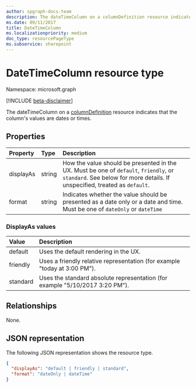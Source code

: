 ```yaml
---
author: spgraph-docs-team
description: The dateTimeColumn on a columnDefinition resource indicates that the column's values are dates or times.
ms.date: 09/11/2017
title: DateTimeColumn
ms.localizationpriority: medium
doc_type: resourcePageType
ms.subservice: sharepoint
---
```


# DateTimeColumn resource type

Namespace: microsoft.graph

[!INCLUDE [beta-disclaimer](../../includes/beta-disclaimer.md)]

The dateTimeColumn on a [columnDefinition](columndefinition.md) resource indicates that the column's values are dates or times.

## Properties

| Property      | Type   | Description                                                                                                                                                         |
| :------------ | :----- | :------------------------------------------------------------------------------------------------------------------------------------------------------------------ |
| displayAs | string | How the value should be presented in the UX. Must be one of `default`, `friendly`, or `standard`. See below for more details. If unspecified, treated as `default`. |
| format    | string | Indicates whether the value should be presented as a date only or a date and time. Must be one of `dateOnly` or `dateTime`                                          |

### DisplayAs values

| Value        | Description                                                         |
| :----------- | :------------------------------------------------------------------ |
| default | Uses the default rendering in the UX.                               |
| friendly | Uses a friendly relative representation (for example "today at 3:00 PM").    |
| standard | Uses the standard absolute representation (for example "5/10/2017 3:20 PM"). |

## Relationships
None.

## JSON representation

The following JSON representation shows the resource type.

<!-- { "blockType": "resource", "@odata.type": "microsoft.graph.dateTimeColumn" } -->

```json
{
  "displayAs": "default | friendly | standard",
  "format": "dateOnly | dateTime"
}
```

<!--
{
  "type": "#page.annotation",
  "description": "",
  "keywords": "",
  "section": "documentation",
  "tocPath": "Resources/DateTimeColumn",
  "suppressions": []
}
-->
